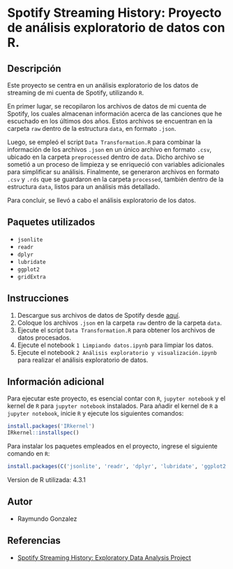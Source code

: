 # Spotify Streaming History: Proyecto de análisis exploratorio de datos con R.

## Descripción
Este proyecto se centra en un análisis exploratorio de los datos de streaming de mi cuenta de Spotify, utilizando `R`.

En primer lugar, se recopilaron los archivos de datos de mi cuenta de Spotify, los cuales almacenan información acerca de las canciones que he escuchado en los últimos dos años. Estos archivos se encuentran en la carpeta `raw` dentro de la estructura `data`, en formato `.json`.

Luego, se empleó el script `Data Transformation.R` para combinar la información de los archivos `.json` en un único archivo en formato `.csv`, ubicado en la carpeta `preprocessed` dentro de `data`. Dicho archivo se sometió a un proceso de limpieza y se enriqueció con variables adicionales para simplificar su análisis. Finalmente, se generaron archivos en formato `.csv` y `.rds` que se guardaron en la carpeta `processed`, también dentro de la estructura `data`, listos para un análisis más detallado.

Para concluir, se llevó a cabo el análisis exploratorio de los datos.

## Paquetes utilizados
- `jsonlite`
- `readr`
- `dplyr`
- `lubridate`
- `ggplot2`
- `gridExtra`

## Instrucciones
1. Descargue sus archivos de datos de Spotify desde [aquí](https://www.spotify.com/mx/account/privacy/).
2. Coloque los archivos `.json` en la carpeta `raw` dentro de la carpeta `data`.
3. Ejecute el script `Data Transformation.R` para obtener los archivos de datos procesados.
4. Ejecute el notebook `1 Limpiando datos.ipynb` para limpiar los datos.
5. Ejecute el notebook `2 Análisis exploratorio y visualización.ipynb` para realizar el análisis exploratorio de datos.

## Información adicional
Para ejecutar este proyecto, es esencial contar con `R`, `jupyter notebook` y el kernel de `R` para `jupyter notebook` instalados. Para añadir el kernel de `R` a `jupyter notebook`, inicie `R` y ejecute los siguientes comandos:

```r
install.packages('IRkernel')
IRkernel::installspec()
```
Para instalar los paquetes empleados en el proyecto, ingrese el siguiente comando en `R`:

```r
install.packages(C('jsonlite', 'readr', 'dplyr', 'lubridate', 'ggplot2', 'gridExtra'))
```

Version de R utilizada: 4.3.1

## Autor
- Raymundo Gonzalez

## Referencias
- [Spotify Streaming History: Exploratory Data Analysis Project](https://jovian.com/bhupeshchandrawanshi/spotify-streaming-history-exploratory-data-analysis-project#C95)